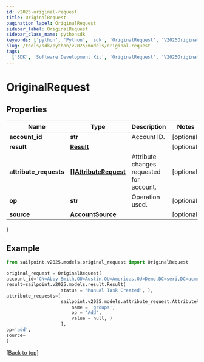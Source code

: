 ```yaml
---
id: v2025-original-request
title: OriginalRequest
pagination_label: OriginalRequest
sidebar_label: OriginalRequest
sidebar_class_name: pythonsdk
keywords: ['python', 'Python', 'sdk', 'OriginalRequest', 'V2025OriginalRequest']
slug: /tools/sdk/python/v2025/models/original-request
tags:
  ['SDK', 'Software Development Kit', 'OriginalRequest', 'V2025OriginalRequest']
---
```


# OriginalRequest

## Properties

| Name | Type | Description | Notes |
| --- | --- | --- | --- |
| **account_id** | **str** | Account ID. | [optional] |
| **result** | [**Result**](result) |  | [optional] |
| **attribute_requests** | [**[]AttributeRequest**](attribute-request) | Attribute changes requested for account. | [optional] |
| **op** | **str** | Operation used. | [optional] |
| **source** | [**AccountSource**](account-source) |  | [optional] |

}

## Example

```python
from sailpoint.v2025.models.original_request import OriginalRequest

original_request = OriginalRequest(
account_id='CN=Abby Smith,OU=Austin,OU=Americas,OU=Demo,DC=seri,DC=acme,DC=com',
result=sailpoint.v2025.models.result.Result(
                    status = 'Manual Task Created', ),
attribute_requests=[
                    sailpoint.v2025.models.attribute_request.AttributeRequest(
                        name = 'groups',
                        op = 'Add',
                        value = null, )
                    ],
op='add',
source=
)

```

[[Back to top]](#)
